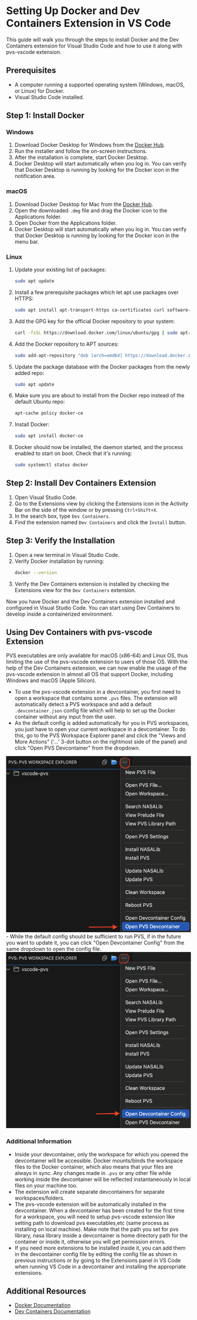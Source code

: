 # Setting Up Docker and Dev Containers Extension in VS Code

This guide will walk you through the steps to install Docker and the Dev Containers extension for Visual Studio Code and how to use it along with pvs-vscode extension.

## Prerequisites

- A computer running a supported operating system (Windows, macOS, or Linux) for Docker.
- Visual Studio Code installed.

## Step 1: Install Docker

### Windows

1. Download Docker Desktop for Windows from the [Docker Hub](https://www.docker.com/products/docker-desktop).
2. Run the installer and follow the on-screen instructions.
3. After the installation is complete, start Docker Desktop.
4. Docker Desktop will start automatically when you log in. You can verify that Docker Desktop is running by looking for the Docker icon in the notification area.

### macOS

1. Download Docker Desktop for Mac from the [Docker Hub](https://www.docker.com/products/docker-desktop).
2. Open the downloaded `.dmg` file and drag the Docker icon to the Applications folder.
3. Open Docker from the Applications folder.
4. Docker Desktop will start automatically when you log in. You can verify that Docker Desktop is running by looking for the Docker icon in the menu bar.

### Linux

1. Update your existing list of packages:
    ```bash
    sudo apt update
    ```
2. Install a few prerequisite packages which let apt use packages over HTTPS:
    ```bash
    sudo apt install apt-transport-https ca-certificates curl software-properties-common
    ```
3. Add the GPG key for the official Docker repository to your system:
    ```bash
    curl -fsSL https://download.docker.com/linux/ubuntu/gpg | sudo apt-key add -
    ```
4. Add the Docker repository to APT sources:
    ```bash
    sudo add-apt-repository "deb [arch=amd64] https://download.docker.com/linux/ubuntu $(lsb_release -cs) stable"
    ```
5. Update the package database with the Docker packages from the newly added repo:
    ```bash
    sudo apt update
    ```
6. Make sure you are about to install from the Docker repo instead of the default Ubuntu repo:
    ```bash
    apt-cache policy docker-ce
    ```
7. Install Docker:
    ```bash
    sudo apt install docker-ce
    ```
8. Docker should now be installed, the daemon started, and the process enabled to start on boot. Check that it's running:
    ```bash
    sudo systemctl status docker
    ```

## Step 2: Install Dev Containers Extension

1. Open Visual Studio Code.
2. Go to the Extensions view by clicking the Extensions icon in the Activity Bar on the side of the window or by pressing `Ctrl+Shift+X`.
3. In the search box, type `Dev Containers`.
4. Find the extension named `Dev Containers` and click the `Install` button.

## Step 3: Verify the Installation

1. Open a new terminal in Visual Studio Code.
2. Verify Docker installation by running:
    ```bash
    docker --version
    ```
3. Verify the Dev Containers extension is installed by checking the Extensions view for the `Dev Containers` extension.

Now you have Docker and the Dev Containers extension installed and configured in Visual Studio Code. You can start using Dev Containers to develop inside a containerized environment.

## Using Dev Containers with pvs-vscode Extension

PVS executables are only available for macOS (x86-64) and Linux OS, thus limiting the use of the pvs-vscode extension to users of those OS. With the help of the Dev Containers extension, we can now enable the usage of the pvs-vscode extension in almost all OS that support Docker, including Windows and macOS (Apple Silicon).

- To use the pvs-vscode extension in a devcontainer, you first need to open a workspace that contains some `.pvs` files. The extension will automatically detect a PVS workspace and add a default `.devcontainer.json` config file which will help to set up the Docker container without any input from the user.
- As the default config is added automatically for you in PVS workspaces, you just have to open your current workspace in a devcontainer. To do this, go to the PVS Workspace Explorer panel and click the "Views and More Actions" ('...' 3-dot button on the rightmost side of the panel) and click "Open PVS Devcontainer" from the dropdown.
<img src="../screenshots/how-to-open-devcontainer-from-pvs.png" height=480 width=640>
- While the default config should be sufficient to run PVS, if in the future you want to update it, you can click "Open Devcontainer Config" from the same dropdown to open the config file.
<img src="../screenshots/how-to-open-devcontainer-config-file-pvs.png" height=480 width=640>

### Additional Information

- Inside your devcontainer, only the workspace for which you opened the devcontainer will be accessible. Docker mounts/binds the workspace files to the Docker container, which also means that your files are always in sync. Any changes made in `.pvs` or any other file while working inside the devcontainer will be reflected instantaneously in local files on your machine too.
- The extension will create separate devcontainers for separate workspaces/folders.
- The pvs-vscode extension will be automatically installed in the devcontainer. When a devcontainer has been created for the first time for a workspace, you will need to setup pvs-vscode extension like setting path to download pvs executables,etc (same process as installing on local machine). Make note that the path you set for pvs library, nasa library inside a devcontainer is home directory path for the container or inside it, otherwise you will get permission errors.
- If you need more extensions to be installed inside it, you can add them in the devcontainer config file by editing the config file as shown in previous instructions or by going to the Extensions panel in VS Code when running VS Code in a devcontainer and installing the appropriate extensions.

## Additional Resources

- [Docker Documentation](https://docs.docker.com/)
- [Dev Containers Documentation](https://code.visualstudio.com/docs/remote/containers)
